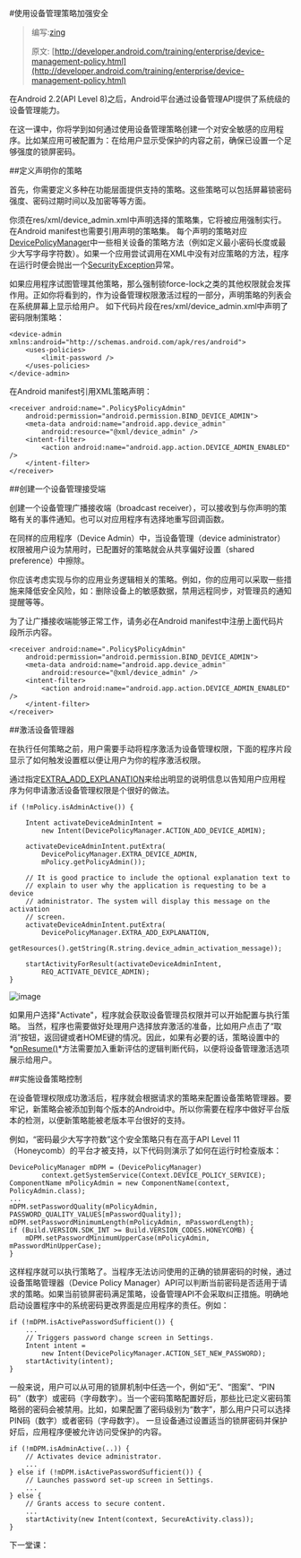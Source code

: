 #使用设备管理策略加强安全

> 编写:[zing](http://z1ng.net)
> 
> 原文: [http://developer.android.com/training/enterprise/device-management-policy.html](http://developer.android.com/training/enterprise/device-management-policy.html)

在Android 2.2(API Level 8)之后，Android平台通过设备管理API提供了系统级的设备管理能力。

在这一课中，你将学到如何通过使用设备管理策略创建一个对安全敏感的应用程序。比如某应用可被配置为：在给用户显示受保护的内容之前，确保已设置一个足够强度的锁屏密码。

##定义声明你的策略

首先，你需要定义多种在功能层面提供支持的策略。这些策略可以包括屏幕锁密码强度、密码过期时间以及加密等等方面。

你须在res/xml/device_admin.xml中声明选择的策略集，它将被应用强制实行。在Android manifest也需要引用声明的策略集。
每个声明的策略对应[DevicePolicyManager](http://developer.android.com/reference/android/app/admin/DevicePolicyManager.html)中一些相关设备的策略方法（例如定义最小密码长度或最少大写字母字符数）。如果一个应用尝试调用在XML中没有对应策略的方法，程序在运行时便会抛出一个[SecurityException](http://developer.android.com/reference/java/lang/SecurityException.html)异常。

如果应用程序试图管理其他策略，那么强制锁force-lock之类的其他权限就会发挥作用。正如你将看到的，作为设备管理权限激活过程的一部分，声明策略的列表会在系统屏幕上显示给用户。
如下代码片段在res/xml/device_admin.xml中声明了密码限制策略：

```
<device-admin xmlns:android="http://schemas.android.com/apk/res/android">
    <uses-policies>
        <limit-password />
    </uses-policies>
</device-admin>
```
在Android manifest引用XML策略声明：

```
<receiver android:name=".Policy$PolicyAdmin"
    android:permission="android.permission.BIND_DEVICE_ADMIN">
    <meta-data android:name="android.app.device_admin"
        android:resource="@xml/device_admin" />
    <intent-filter>
        <action android:name="android.app.action.DEVICE_ADMIN_ENABLED" />
    </intent-filter>
</receiver>
```

##创建一个设备管理接受端


创建一个设备管理广播接收端（broadcast receiver），可以接收到与你声明的策略有关的事件通知。也可以对应用程序有选择地重写回调函数。

在同样的应用程序（Device Admin）中，当设备管理（device administrator）权限被用户设为禁用时，已配置好的策略就会从共享偏好设置（shared preference）中擦除。

你应该考虑实现与你的应用业务逻辑相关的策略。例如，你的应用可以采取一些措施来降低安全风险，如：删除设备上的敏感数据，禁用远程同步，对管理员的通知提醒等等。

为了让广播接收端能够正常工作，请务必在Android manifest中注册上面代码片段所示内容。

```
<receiver android:name=".Policy$PolicyAdmin"
    android:permission="android.permission.BIND_DEVICE_ADMIN">
    <meta-data android:name="android.app.device_admin"
        android:resource="@xml/device_admin" />
    <intent-filter>
        <action android:name="android.app.action.DEVICE_ADMIN_ENABLED" />
    </intent-filter>
</receiver>
```

##激活设备管理器

在执行任何策略之前，用户需要手动将程序激活为设备管理权限，下面的程序片段显示了如何触发设置框以便让用户为你的程序激活权限。

通过指定[EXTRA_ADD_EXPLANATION](http://developer.android.com/reference/android/app/admin/DevicePolicyManager.html#EXTRA_ADD_EXPLANATION)来给出明显的说明信息以告知用户应用程序为何申请激活设备管理权限是个很好的做法。

```
if (!mPolicy.isAdminActive()) {

    Intent activateDeviceAdminIntent =
        new Intent(DevicePolicyManager.ACTION_ADD_DEVICE_ADMIN);

    activateDeviceAdminIntent.putExtra(
        DevicePolicyManager.EXTRA_DEVICE_ADMIN,
        mPolicy.getPolicyAdmin());

    // It is good practice to include the optional explanation text to
    // explain to user why the application is requesting to be a device
    // administrator. The system will display this message on the activation
    // screen.
    activateDeviceAdminIntent.putExtra(
        DevicePolicyManager.EXTRA_ADD_EXPLANATION,
        getResources().getString(R.string.device_admin_activation_message));

    startActivityForResult(activateDeviceAdminIntent,
        REQ_ACTIVATE_DEVICE_ADMIN);
}
```
![image](http://developer.android.com/images/training/device-mgmt-activate-device-admin.png)

如果用户选择"Activate"，程序就会获取设备管理员权限并可以开始配置与执行策略。
当然，程序也需要做好处理用户选择放弃激活的准备，比如用户点击了“取消”按钮，返回键或者HOME键的情况。因此，如果有必要的话，策略设置中的*[onResume()](http://developer.android.com/reference/android/app/Activity.html#onResume())*方法需要加入重新评估的逻辑判断代码，以便将设备管理激活选项展示给用户。

##实施设备策略控制

在设备管理权限成功激活后，程序就会根据请求的策略来配置设备策略管理器。要牢记，新策略会被添加到每个版本的Android中。所以你需要在程序中做好平台版本的检测，以便新策略能被老版本平台很好的支持。

例如，“密码最少大写字符数”这个安全策略只有在高于API Level 11（Honeycomb）的平台才被支持，以下代码则演示了如何在运行时检查版本：

```
DevicePolicyManager mDPM = (DevicePolicyManager)
        context.getSystemService(Context.DEVICE_POLICY_SERVICE);
ComponentName mPolicyAdmin = new ComponentName(context, PolicyAdmin.class);
...
mDPM.setPasswordQuality(mPolicyAdmin, PASSWORD_QUALITY_VALUES[mPasswordQuality]);
mDPM.setPasswordMinimumLength(mPolicyAdmin, mPasswordLength);
if (Build.VERSION.SDK_INT >= Build.VERSION_CODES.HONEYCOMB) {
    mDPM.setPasswordMinimumUpperCase(mPolicyAdmin, mPasswordMinUpperCase);
}
```

这样程序就可以执行策略了。当程序无法访问使用的正确的锁屏密码的时候，通过设备策略管理器（Device Policy Manager）API可以判断当前密码是否适用于请求的策略。如果当前锁屏密码满足策略，设备管理API不会采取纠正措施。明确地启动设置程序中的系统密码更改界面是应用程序的责任。例如：

```
if (!mDPM.isActivePasswordSufficient()) {
    ...
    // Triggers password change screen in Settings.
    Intent intent =
        new Intent(DevicePolicyManager.ACTION_SET_NEW_PASSWORD);
    startActivity(intent);
}
```

一般来说，用户可以从可用的锁屏机制中任选一个，例如“无”、“图案”、“PIN码”（数字）或密码（字母数字）。当一个密码策略配置好后，那些比已定义密码策略弱的密码会被禁用。比如，如果配置了密码级别为“数字”，那么用户只可以选择PIN码（数字）或者密码（字母数字）。
一旦设备通过设置适当的锁屏密码并保护好后，应用程序便被允许访问受保护的内容。

```
if (!mDPM.isAdminActive(..)) {
    // Activates device administrator.
    ...
} else if (!mDPM.isActivePasswordSufficient()) {
    // Launches password set-up screen in Settings.
    ...
} else {
    // Grants access to secure content.
    ...
    startActivity(new Intent(context, SecureActivity.class));
}
```
下一堂课：